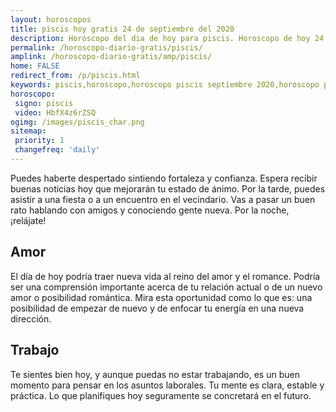 ```yaml
---
layout: horoscopos
title: piscis hoy gratis 24 de septiembre del 2020 
description: Horóscopo del dia de hoy para piscis. Horoscopo de hoy 24 de septiembre del 2020. Las predicciones de amor, trabajo, vida personal gratis.
permalink: /horoscopo-diario-gratis/piscis/
amplink: /horoscopo-diario-gratis/amp/piscis/
home: FALSE
redirect_from: /p/piscis.html
keywords: piscis,horoscopo,horoscopo piscis septiembre 2020,horoscopo piscis hoy,tarot piscis septiembre 2020,horoscopo piscis,tarot piscis hoy,horoscopo de hoy,horoscopo diario,tarot del amor,horoscopo de hoy piscis,horoscopo diario del tarot, Horoscopo de hoy piscis 24 de septiembre del 2020,horóscopo del día,signos zodiacales 2020, el horoscopo de hoy
horoscopo:
 signo: piscis
 video: HbfX4z6rZSQ
ogimg: /images/piscis_char.png
sitemap:
 priority: 1
 changefreq: 'daily'
---
```



Puedes haberte despertado sintiendo fortaleza y confianza. Espera recibir buenas noticias hoy que mejorarán tu estado de ánimo. Por la tarde, puedes asistir a una fiesta o a un encuentro en el vecindario. Vas a pasar un buen rato hablando con amigos y conociendo gente nueva. Por la noche, ¡relájate!

## Amor

El día de hoy podría traer nueva vida al reino del amor y el romance. Podría ser una comprensión importante acerca de tu relación actual o de un nuevo amor o posibilidad romántica. Mira esta oportunidad como lo que es: una posibilidad de empezar de nuevo y de enfocar tu energía en una nueva dirección.

## Trabajo

Te sientes bien hoy, y aunque puedas no estar trabajando, es un buen momento para pensar en los asuntos laborales. Tu mente es clara, estable y práctica. Lo que planifiques hoy seguramente se concretará en el futuro.
